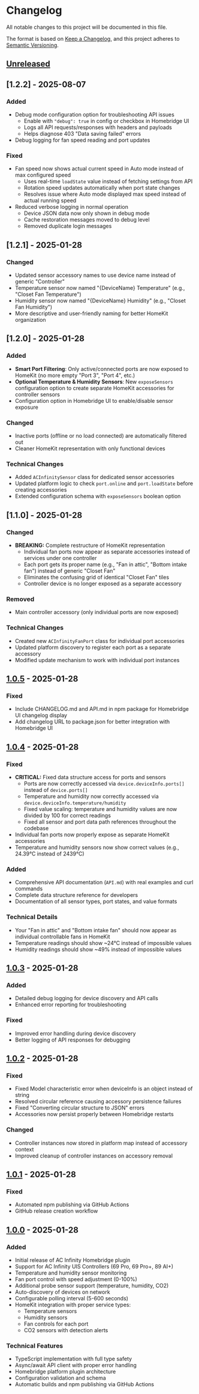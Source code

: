 # Changelog

All notable changes to this project will be documented in this file.

The format is based on [Keep a Changelog](https://keepachangelog.com/en/1.0.0/),
and this project adheres to [Semantic Versioning](https://semver.org/spec/v2.0.0.html).

## [Unreleased]

## [1.2.2] - 2025-08-07

### Added
- Debug mode configuration option for troubleshooting API issues
  - Enable with `"debug": true` in config or checkbox in Homebridge UI
  - Logs all API requests/responses with headers and payloads
  - Helps diagnose 403 "Data saving failed" errors
- Debug logging for fan speed reading and port updates

### Fixed
- Fan speed now shows actual current speed in Auto mode instead of max configured speed
  - Uses real-time `loadState` value instead of fetching settings from API
  - Rotation speed updates automatically when port state changes
  - Resolves issue where Auto mode displayed max speed instead of actual running speed
- Reduced verbose logging in normal operation
  - Device JSON data now only shown in debug mode
  - Cache restoration messages moved to debug level
  - Removed duplicate login messages

## [1.2.1] - 2025-01-28

### Changed
- Updated sensor accessory names to use device name instead of generic "Controller"
- Temperature sensor now named "{DeviceName} Temperature" (e.g., "Closet Fan Temperature")
- Humidity sensor now named "{DeviceName} Humidity" (e.g., "Closet Fan Humidity")
- More descriptive and user-friendly naming for better HomeKit organization

## [1.2.0] - 2025-01-28

### Added
- **Smart Port Filtering**: Only active/connected ports are now exposed to HomeKit (no more empty "Port 3", "Port 4", etc.)
- **Optional Temperature & Humidity Sensors**: New `exposeSensors` configuration option to create separate HomeKit accessories for controller sensors
- Configuration option in Homebridge UI to enable/disable sensor exposure

### Changed
- Inactive ports (offline or no load connected) are automatically filtered out
- Cleaner HomeKit representation with only functional devices

### Technical Changes
- Added `ACInfinitySensor` class for dedicated sensor accessories
- Updated platform logic to check `port.online` and `port.loadState` before creating accessories
- Extended configuration schema with `exposeSensors` boolean option

## [1.1.0] - 2025-01-28

### Changed
- **BREAKING:** Complete restructure of HomeKit representation
  - Individual fan ports now appear as separate accessories instead of services under one controller
  - Each port gets its proper name (e.g., "Fan in attic", "Bottom intake fan") instead of generic "Closet Fan"
  - Eliminates the confusing grid of identical "Closet Fan" tiles
  - Controller device is no longer exposed as a separate accessory

### Removed
- Main controller accessory (only individual ports are now exposed)

### Technical Changes
- Created new `ACInfinityFanPort` class for individual port accessories
- Updated platform discovery to register each port as a separate accessory
- Modified update mechanism to work with individual port instances

## [1.0.5] - 2025-01-28

### Fixed
- Include CHANGELOG.md and API.md in npm package for Homebridge UI changelog display
- Add changelog URL to package.json for better integration with Homebridge UI

## [1.0.4] - 2025-01-28

### Fixed
- **CRITICAL:** Fixed data structure access for ports and sensors
  - Ports are now correctly accessed via `device.deviceInfo.ports[]` instead of `device.ports[]`
  - Temperature and humidity now correctly accessed via `device.deviceInfo.temperature/humidity`
  - Fixed value scaling: temperature and humidity values are now divided by 100 for correct readings
  - Fixed all sensor and port data path references throughout the codebase
- Individual fan ports now properly expose as separate HomeKit accessories
- Temperature and humidity sensors now show correct values (e.g., 24.39°C instead of 2439°C)

### Added
- Comprehensive API documentation (`API.md`) with real examples and curl commands
- Complete data structure reference for developers
- Documentation of all sensor types, port states, and value formats

### Technical Details
- Your "Fan in attic" and "Bottom intake fan" should now appear as individual controllable fans in HomeKit
- Temperature readings should show ~24°C instead of impossible values
- Humidity readings should show ~49% instead of impossible values

## [1.0.3] - 2025-01-28

### Added
- Detailed debug logging for device discovery and API calls
- Enhanced error reporting for troubleshooting

### Fixed
- Improved error handling during device discovery
- Better logging of API responses for debugging

## [1.0.2] - 2025-01-28

### Fixed
- Fixed Model characteristic error when deviceInfo is an object instead of string
- Resolved circular reference causing accessory persistence failures
- Fixed "Converting circular structure to JSON" errors
- Accessories now persist properly between Homebridge restarts

### Changed
- Controller instances now stored in platform map instead of accessory context
- Improved cleanup of controller instances on accessory removal

## [1.0.1] - 2025-01-28

### Fixed
- Automated npm publishing via GitHub Actions
- GitHub release creation workflow

## [1.0.0] - 2025-01-28

### Added
- Initial release of AC Infinity Homebridge plugin
- Support for AC Infinity UIS Controllers (69 Pro, 69 Pro+, 89 AI+)
- Temperature and humidity sensor monitoring
- Fan port control with speed adjustment (0-100%)
- Additional probe sensor support (temperature, humidity, CO2)
- Auto-discovery of devices on network
- Configurable polling interval (5-600 seconds)
- HomeKit integration with proper service types:
  - Temperature sensors
  - Humidity sensors  
  - Fan controls for each port
  - CO2 sensors with detection alerts

### Technical Features
- TypeScript implementation with full type safety
- Async/await API client with proper error handling
- Homebridge platform plugin architecture
- Configuration validation and schema
- Automatic builds and npm publishing via GitHub Actions

[Unreleased]: https://github.com/keithah/homebridge-acinfinity/compare/v1.0.5...HEAD
[1.0.5]: https://github.com/keithah/homebridge-acinfinity/compare/v1.0.4...v1.0.5
[1.0.4]: https://github.com/keithah/homebridge-acinfinity/compare/v1.0.3...v1.0.4
[1.0.3]: https://github.com/keithah/homebridge-acinfinity/compare/v1.0.2...v1.0.3
[1.0.2]: https://github.com/keithah/homebridge-acinfinity/compare/v1.0.1...v1.0.2
[1.0.1]: https://github.com/keithah/homebridge-acinfinity/compare/v1.0.0...v1.0.1
[1.0.0]: https://github.com/keithah/homebridge-acinfinity/releases/tag/v1.0.0